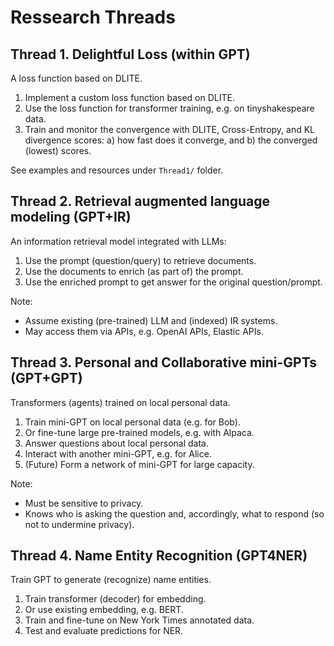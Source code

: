 # Ressearch Threads


## Thread 1. Delightful Loss (within GPT)

A loss function based on DLITE. 

1. Implement a custom loss function based on DLITE. 
2. Use the loss function for transformer training, e.g. on tinyshakespeare data. 
3. Train and monitor the convergence with DLITE, Cross-Entropy, and KL divergence scores: a) how fast does it converge, and b) the converged (lowest) scores. 

See examples and resources under `Thread1/` folder. 


## Thread 2. Retrieval augmented language modeling (GPT+IR)

An information retrieval model integrated with LLMs: 

1. Use the prompt (question/query) to retrieve documents. 
2. Use the documents to enrich (as part of) the prompt. 
3. Use the enriched prompt to get answer for the original question/prompt. 

Note: 
* Assume existing (pre-trained) LLM and (indexed) IR systems. 
* May access them via APIs, e.g. OpenAI APIs, Elastic APIs. 
  
## Thread 3. Personal and Collaborative mini-GPTs (GPT+GPT)

Transformers (agents) trained on local personal data. 

1. Train mini-GPT on local personal data (e.g. for Bob). 
2. Or fine-tune large pre-trained models, e.g. with Alpaca. 
3. Answer questions about local personal data. 
4. Interact with another mini-GPT, e.g. for Alice. 
5. (Future) Form a network of mini-GPT for large capacity.

Note: 
* Must be sensitive to privacy. 
* Knows who is asking the question and, accordingly, what to respond (so not to undermine privacy). 


## Thread 4. Name Entity Recognition (GPT4NER)

Train GPT to generate (recognize) name entities. 

1. Train transformer (decoder) for embedding. 
2. Or use existing embedding, e.g. BERT. 
3. Train and fine-tune on New York Times annotated data. 
4. Test and evaluate predictions for NER. 

